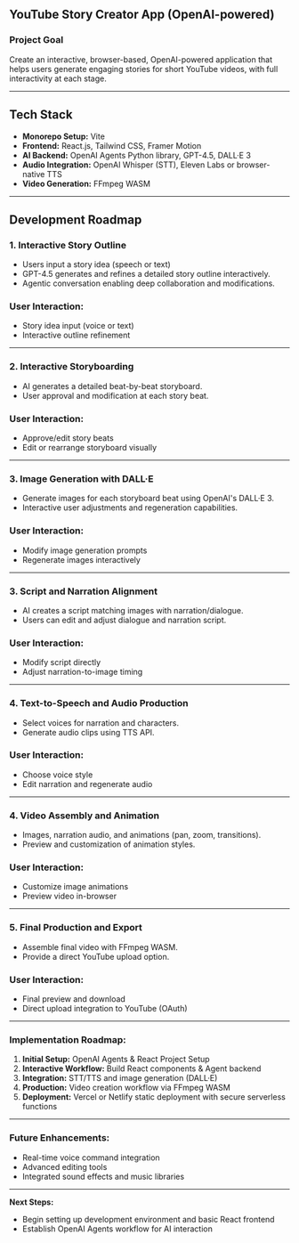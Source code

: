 ## YouTube Story Creator App (OpenAI-powered)

### Project Goal
Create an interactive, browser-based, OpenAI-powered application that helps users generate engaging stories for short YouTube videos, with full interactivity at each stage.

---

## Tech Stack
- **Monorepo Setup:** Vite
- **Frontend:** React.js, Tailwind CSS, Framer Motion
- **AI Backend:** OpenAI Agents Python library, GPT-4.5, DALL·E 3
- **Audio Integration:** OpenAI Whisper (STT), Eleven Labs or browser-native TTS
- **Video Generation:** FFmpeg WASM

---

## Development Roadmap

### 1. Interactive Story Outline
- Users input a story idea (speech or text)
- GPT-4.5 generates and refines a detailed story outline interactively.
- Agentic conversation enabling deep collaboration and modifications.

### User Interaction:
- Story idea input (voice or text)
- Interactive outline refinement

---

### 2. Interactive Storyboarding
- AI generates a detailed beat-by-beat storyboard.
- User approval and modification at each story beat.

### User Interaction:
- Approve/edit story beats
- Edit or rearrange storyboard visually

---

### 3. Image Generation with DALL·E
- Generate images for each storyboard beat using OpenAI's DALL·E 3.
- Interactive user adjustments and regeneration capabilities.

### User Interaction:
- Modify image generation prompts
- Regenerate images interactively

---

### 3. Script and Narration Alignment
- AI creates a script matching images with narration/dialogue.
- Users can edit and adjust dialogue and narration script.

### User Interaction:
- Modify script directly
- Adjust narration-to-image timing

---

### 4. Text-to-Speech and Audio Production
- Select voices for narration and characters.
- Generate audio clips using TTS API.

### User Interaction:
- Choose voice style
- Edit narration and regenerate audio

---

### 4. Video Assembly and Animation
- Images, narration audio, and animations (pan, zoom, transitions).
- Preview and customization of animation styles.

### User Interaction:
- Customize image animations
- Preview video in-browser

---

### 5. Final Production and Export
- Assemble final video with FFmpeg WASM.
- Provide a direct YouTube upload option.

### User Interaction:
- Final preview and download
- Direct upload integration to YouTube (OAuth)

---

### Implementation Roadmap:
1. **Initial Setup:** OpenAI Agents & React Project Setup
2. **Interactive Workflow:** Build React components & Agent backend
3. **Integration:** STT/TTS and image generation (DALL·E)
4. **Production:** Video creation workflow via FFmpeg WASM
5. **Deployment:** Vercel or Netlify static deployment with secure serverless functions

---

### Future Enhancements:
- Real-time voice command integration
- Advanced editing tools
- Integrated sound effects and music libraries

---

**Next Steps:**
- Begin setting up development environment and basic React frontend
- Establish OpenAI Agents workflow for AI interaction


